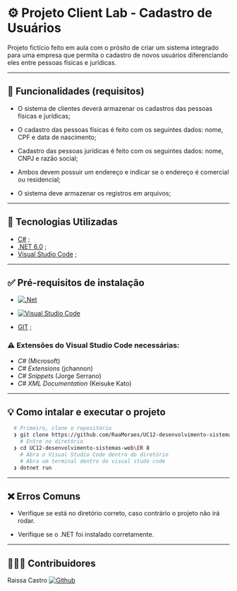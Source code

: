 # ⚙️ Projeto Client Lab - Cadastro de Usuários  

Projeto fictício feito em aula com o prósito de criar um sistema integrado para uma empresa que permita o cadastro de novos usuários diferenciando eles entre pessoas físicas e jurídicas.

---

## 📝 Funcionalidades (requisitos)  

- O sistema de clientes deverá armazenar os cadastros das pessoas físicas e jurídicas;

- O cadastro das pessoas físicas é feito com os seguintes dados: nome, CPF e data de nascimento;

- Cadastro das pessoas jurídicas é feito com os seguintes dados: nome, CNPJ e razão social;

- Ambos devem possuir um endereço e indicar se o endereço é comercial ou residencial;

- O sistema deve armazenar os registros em arquivos;

--- 

## 🔧 Tecnologias Utilizadas  

- [C#](https://docs.microsoft.com/pt-br/dotnet/csharp/) ;
- [.NET 6.0](https://dotnet.microsoft.com/download) ;
- [Visual Studio Code](https://code.visualstudio.com/) ;  

---

## ✅ Pré-requisitos de instalação  

+ [![.Net](https://img.shields.io/badge/.NET-5C2D91?style=for-the-badge&logo=.net&logoColor=white)](https://dotnet.microsoft.com/en-us/download)  

+ [![Visual Studio Code](https://img.shields.io/badge/Visual%20Studio%20Code-0078d7.svg?style=for-the-badge&logo=visual-studio-code&logoColor=white)](https://code.visualstudio.com/)  

+ [GIT](https://git-scm.com/downloads) ;

### ⚠️ Extensões do Visual Studio Code necessárias:

- *C#* (Microsoft)
- *C# Extensions* (jchannon)
- *C# Snippets* (Jorge Serrano)
- *C# XML Documentation* (Keisuke Kato) 

---

## 💡 Como intalar e executar o projeto  

```bash
  # Primeiro, clone o repositório
  ❯ git clone https://github.com/RaaMoraes/UC12-desenvolvimento-sistemas-web
	# Entre no diretório
  ❯ cd UC12-desenvolvimento-sistemas-web\ER 8
	# Abra o Visual Studio Code dentro do diretório
	# Abra um terminal dentro do visual studo code
  ❯ dotnet run
```

---

## ❌ Erros Comuns

- Verifique se está no diretório correto, caso contrário o projeto não irá rodar.

- Verifique se o .NET foi instalado corretamente.

---

## 🧑🏼‍💻 Contribuidores  

Raissa Castro [![Github](https://img.shields.io/badge/GitHub-100000?style=for-the-badge&logo=github&logoColor=white)](https://github.com/RaaMoraes)